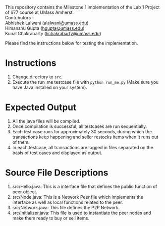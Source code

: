 This repository contains the Milestone 1 implementation of the Lab 1 Project of 677 course at UMass Amherst. <br>
Contributors - <br>
Abhishek Lalwani (alalwani@umass.edu) <br>
Himanshu Gupta (hgupta@umass.edu) <br>
Kunal Chakrabarty (kchakrabarty@umass.edu) <br>

Please find the instructions below for testing the implementation.

# Instructions 

1. Change directory to `src`.
2. Execute the run_me testcase file with `python run_me.py` (Make sure you have Java installed on your system).

  
 # Expected Output
 
 1. All the java files will be compiled.
 2. Once compilation is successful, all testcases are run sequentially.
 3. Each test case runs for approximately 30 seconds, during which the transactions keep happening and seller restocks items when it runs out of them.
 4. In each testcase, all transactions are logged in files separated on the basis of test cases and displayed as output.

 # Source File Descriptions
 
 1. src/Hello.java: This is a interface file that defines the public function of peer object.
 2. src/Node.java: This is a Network Peer file which implements the interface as well as local functions related to the peer.
 3. src/Network.java: This file defines the P2P Network.  
 4. src/Initializer.java: This file is used to instantiate the peer nodes and make them ready to buy or sell items.
